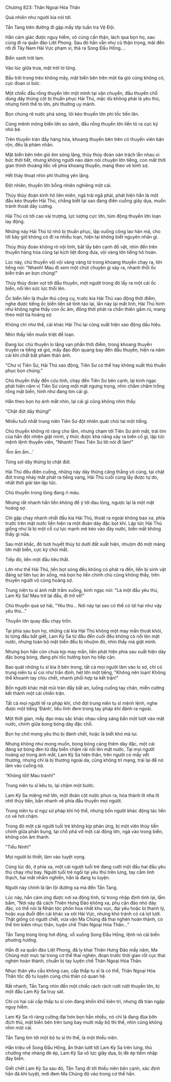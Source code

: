 




Chương 823: Thân Ngoại Hóa Thân


Quả nhiên như người kia nói tới.

Tần Tang trên đường đi gặp mấy lớp tuần tra Vệ Đội.

Hắn cảm giác được nguy hiểm, vô cùng cẩn thận, lách qua bọn họ, sau cùng đi ra quần đảo Liệt Phong. Sau đó hắn vẫn như cũ thận trọng, mãi đến rời đi Tây Nam Hải Vực phạm vi, thả ra Song Đầu Hống....

Biển xanh trời lam.

Vào lúc giữa trưa, mặt trời lơ lửng.

Bầu trời trong trẻo không mây, mặt biển bên trên một tia gió cũng không có, cực đoan oi bức.

Một chiếc đầu rồng thuyền lớn một mình tại vận chuyển, đầu thuyền chỗ dùng dây thừng cột bị thuần phục Hải Thú, mặc dù không phải là yêu thú, nhưng hình thể to lớn, phi thường uy mãnh.

Bọn chúng rẽ nước phá sóng, lôi kéo thuyền lớn phi tốc tiến lên.

Cùng mênh mông biển lớn so sánh, đầu rồng thuyền lớn liền tỏ ra cực kỳ nhỏ bé.

Trên thuyền tràn đầy hàng hóa, khoang thuyền bên trên có thuyền viên bận rộn, đều là phàm nhân.

Mặt biển bên trên gió êm sóng lặng, thủy thủy đoàn oán trách lẫn nhau oi bức thời tiết, nhưng không người nào dám nói chuyện lớn tiếng, con mắt thời gian thỉnh thoảng liếc về phía khoang thuyền, mang theo vẻ kính sợ.

Hết thảy thoạt nhìn phi thường yên lặng.

Đột nhiên, thuyền lớn bỗng nhiên nghiêng một cái.

Thủy thủy đoàn kinh hô liên miên, ngã trái ngã phải, phát hiện hẳn là một đầu kéo thuyền Hải Thú, chẳng biết tại sao đang điên cuồng giãy dụa, muốn tránh thoát dây cương.

Hải Thú có tới cao vài trượng, lực lượng cực lớn, túm động thuyền lớn loạn lay động.

Những này Hải Thú từ nhỏ bị thuần phục, lập xuống công lao hãn mã, cho tới bây giờ không có đi ra nhiễu loạn, hiện tại không biết nguyên nhân gì.

Thủy thủy đoàn không rõ nội tình, bắt lấy bên cạnh đồ vật, nhìn đến trên thuyền hàng hóa cũng tại kịch liệt đong đưa, vội vàng lớn tiếng hô hoán.

Lúc này, chủ thuyền vội vội vàng vàng từ trong khoang thuyền chạy ra, lớn tiếng nói: "Nhanh! Mau đi xem một chút chuyện gì xảy ra, nhanh thổi ốc biển trấn an bọn chúng!"

Thủy thủy đoàn vọt tới đầu thuyền, một người trong đó lấy ra một cái ốc biển, nổi lên sức lực thổi lên.

Ốc biển liền là thuần thú công cụ, trước kia Hải Thú xao động thời điểm, nghe được tiếng ốc biển liền sẽ tỉnh táo lại, lần này lại mất linh, Hải Thú hình như không nghe thấy con ốc âm, đồng thời phát ra chấn thiên gầm rú, mang theo một tia hoảng sợ.

Không chỉ như thế, cái khác Hải Thú lại cũng xuất hiện xao động dấu hiệu.

Nhìn thấy liền muốn triệt để loạn.

Đang lúc chủ thuyền lo lắng vạn phần thời điểm, trong khoang thuyền truyền ra tiếng xé gió, mấy đạo độn quang bay đến đầu thuyền, hiện ra năm cái khí chất bất phàm thân ảnh.

"Chư vị Tiên Sư, Hải Thú xao động, Tiên Sư có thể hay không xuất thủ thuần phục bọn chúng."

Chủ thuyền thấy đến cứu tinh, chạy đến Tiên Sư bên cạnh, lại kinh ngạc phát hiện năm vị Tiên Sư cùng một mặt ngưng trọng, nhìn chằm chằm trống rỗng mặt biển, hình như đang tìm cái gì.

Hắn theo bọn họ ánh mắt nhìn, lại cái gì cũng không nhìn thấy.

"Chặt đứt dây thừng!"

Nhiều tuổi nhất trung niên Tiên Sư đột nhiên quát chói tai một tiếng.

Chủ thuyền không rõ ràng cho lắm, nhưng chạm tới Tiên Sư ánh mắt, trái tim của hắn đột nhiên giật mình, ý thức được khả năng xảy ra biến cố gì, lập tức mệnh lệnh thuyền viên, "Nhanh! Theo Tiên Sư lời nói đi làm!"

'Ầm ầm ầm...'

Từng sợi dây thừng bị chặt đứt.

Hải Thú đều điên cuồng, những này dây thừng căng thẳng vô cùng, tại chặt đứt trong nháy mắt phát ra tiếng vang, Hải Thú cuối cùng lấy được tự do, nhất thời giải tán lập tức.

Chủ thuyền trong lòng đang rỉ máu.

Nhưng rất nhanh hắn liền không để ý tới đau lòng, ngược lại là một mặt hoảng sợ.

Chỉ gặp chạy nhanh nhất đầu kia Hải Thú, thoát ra ngoài không bao xa, phía trước trên mặt nước liền hiện ra một đoàn dày đặc bọt khí. Lập tức Hải Thú giống như là bị một cỗ cự lực mạnh mẽ kéo vào đáy nước, biến mất không thấy gì nữa.

Sau một khắc, đỏ tươi huyết thủy từ dưới đất xuất hiện, nhuộm đỏ một mảng lớn mặt biển, cực kỳ chói mắt.

Tiếp đó, liền một đầu tiêu thất.

Lớn như thế Hải Thú, liền bọt sóng đều không có phát ra đến, liền bị sinh vật đáng sợ liên tục ăn sống, mà bọn họ liền chính chủ cũng không thấy, trên thuyền người vô cùng hoảng sợ.

Trung niên tu sĩ ánh mắt trầm xuống, kinh ngạc nói: "Là một đầu yêu thú, Lam Kỳ Sa! Mau trở lại đầu, đi trở về!"

Chủ thuyền quá sợ hãi, "Yêu thú... Nơi này tại sao có thể có lợi hại như vậy yêu thú..."

Thuyền lớn quay đầu chạy trốn.

Tại phía sau bọn họ, những cái kia Hải Thú không một may mắn thoát khỏi, bị từng đầu bắt giết, Lam Kỳ Sa từ đầu đến cuối đều không có nổi lên mặt nước, nhưng toàn bộ mặt biển đều bị nhuộm đỏ, nhìn thấy mà giật mình.

Nhưng bọn hắn còn chưa kịp may mắn, liền phát hiện phía sau xuất hiện dày đặc bong bóng, đang phi tốc hướng bọn họ tiếp cận.

Bao quát những tu sĩ kia ở bên trong, tất cả mọi người lâm vào lo sợ, chỉ có trung niên tu sĩ coi như trấn định, hét lớn một tiếng, "Không nên loạn! Không thể khoanh tay chịu chết, nhanh phối hợp ta kết trận!"

Bốn người khác mặt mũi tràn đầy bất an, luống cuống tay chân, miễn cưỡng kết thành một cái chiến trận.

Tất cả mọi người tế ra pháp khí, chờ đợi trung niên tu sĩ mệnh lệnh, nghe được một tiếng 'Đánh', liều lĩnh đem trong tay pháp khí đánh ra ngoài.

Một thời gian, mấy đạo màu sắc khác nhau vầng sáng bắn một lượt vào mặt nước, chính giữa bong bóng dày đặc chỗ.

Bọn họ chờ mong yêu thú bị đánh chết, hoặc là biết khó mà lui.

Nhưng không như mong muốn, bong bóng càng thêm dày đặc, một cái đáng sợ bóng đen từ đáy biển chậm rãi nổi lên mặt nước. Tại mọi người hoảng sợ trong ánh mắt, Lam Kỳ Sa hiện thân, trên người có mấy vết thương, nhưng chỉ là bị thương ngoài da, cũng không trí mạng, trái lại để nó lâm vào cuồng nộ.

"Không tốt! Mau tránh!"

Trung niên tu sĩ kêu to, lại chậm một bước.

Lam Kỳ Sa miệng mở lớn, một đoàn cột nước phun ra, hóa thành lít nha lít nhít thủy tiễn, bắn nhanh về phía đầu thuyền mọi người.

Trung niên tu sĩ ngự sử pháp khí hộ thể, nhưng bốn người khác động tác liền có vẻ hơi chậm.

Trong đó một cái người tuổi trẻ không kịp phản ứng, bị một viên thủy tiễn chính giữa phần bụng, tại chỗ phá vỡ một cái động lớn, ngã vào trong biển, không còn âm thanh.

"Tiểu Ninh!"

Mọi người bi thiết, lâm vào tuyệt vọng.

Cùng lúc đó, ở phía xa, một cái người tuổi trẻ đang cưỡi một đầu hai đầu yêu thú chạy như bay. Người tuổi trẻ ngồi tại yêu thú trên lưng, tay cầm linh thạch, hai mắt nhắm nghiền, hẳn là đang tu luyện.

Người này chính là lặn lội đường xa mà đến Tần Tang.

Lúc này, hắn cảm ứng được nơi xa động tĩnh, từ trong nhập định tỉnh lại, lẩm bẩm, "Nơi này đã cách Thiên Hưng Đảo không xa, phụ cận đảo nhỏ dày đặc, có thể nói là Nhân tộc phồn hoa nhất khu vực, đại yêu hoặc bị thanh lý, hoặc xua đuổi đến cái khác xa xôi Hải Vực, nhưng khó tránh có cá lọt lưới. Thật giống có người chết, vừa vặn Ma Chủng đã thai nghén hoàn thành, có thể tìm kiếm nhục thân, luyện chế Thân Ngoại Hóa Thân..."

Tần Tang trong lòng hơi động, vỗ xuống Song Đầu Hống, lệnh nó cải biến phương hướng.

Hắn đi xa quần đảo Liệt Phong, đã ly khai Thiên Hưng Đảo mấy năm, Ma Chủng một mực tại trong cơ thể thai nghén, đoạn trước thời gian rốt cục thai nghén hoàn thành, chuẩn bị tay luyện chế Thân Ngoại Hóa Thân.

Nhục thân yêu cầu không cao, cấp thấp tu sĩ là có thể, Thân Ngoại Hóa Thân tốc độ tu luyện cùng chủ thân có quan hệ.

Rất nhanh, Tần Tang nhìn đến một chiếc rách rách rưới rưới thuyền lớn, bị một đầu Lam Kỳ Sa truy sát.

Chỉ có hai cái cấp thấp tu sĩ còn đang khốn khổ kiên trì, nhưng đã tràn ngập nguy hiểm.

Lam Kỳ Sa rõ ràng cường đại hơn bọn hắn nhiều, nó chỉ là đang đùa bỡn địch thủ, mặt biển bên trên tung bay mười mấy bộ thi thể, nhìn cũng không nhìn một cái.

Tần Tang tìm tới một bộ tu sĩ thi thể, là một thiếu niên.

Hắn triệu về Song Đầu Hống, ẩn thân lướt tới Lam Kỳ Sa trên lưng, thủ chưởng nhẹ nhàng đè ép, Lam Kỳ Sa vô lực giãy dụa, bị đè ép tiềm nhập đáy biển.

Giết chết Lam Kỳ Sa sau đó, Tần Tang đi tới thiếu niên bên cạnh, xác định hắn đã khí tuyệt, mới đem Ma Chủng độ vào trong cơ thể hắn.




